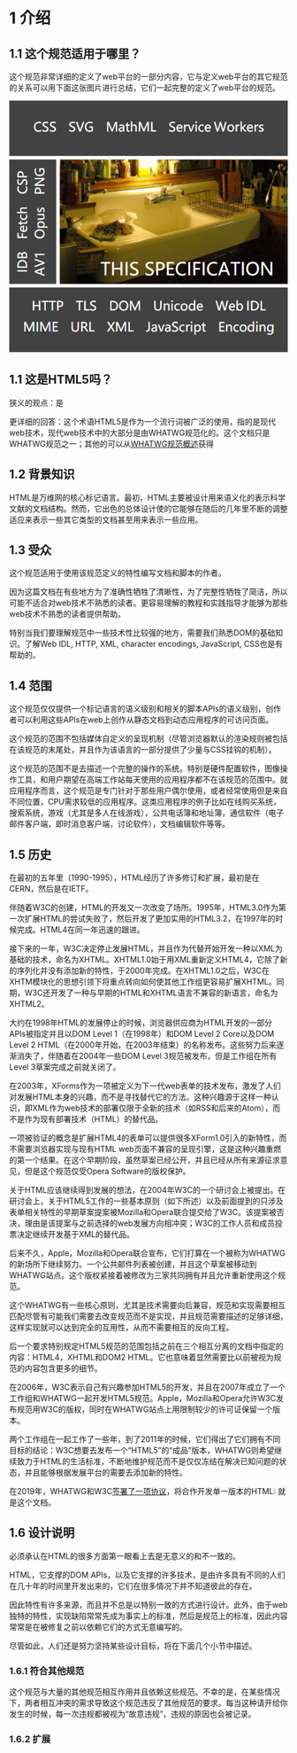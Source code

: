# 1 介绍
## 1.1 这个规范适用于哪里？

这个规范非常详细的定义了web平台的一部分内容，它与定义web平台的其它规范的关系可以用下面这张图片进行总结，它们一起完整的定义了web平台的规范。

![position](/1.png)

## 1.1 这是HTML5吗？

狭义的观点：是

更详细的回答：这个术语HTML5是作为一个流行词被广泛的使用，指的是现代web技术，现代web技术中的大部分是由WHATWG规范化的。这个文档只是WHATWG规范之一；其他的可以从[WHATWG规范概述](https://spec.whatwg.org/)获得

## 1.2 背景知识

HTML是万维网的核心标记语言。最初，HTML主要被设计用来语义化的表示科学文献的文档结构。然而，它出色的总体设计使的它能够在随后的几年里不断的调整适应来表示一些其它类型的文档甚至用来表示一些应用。

## 1.3 受众

这个规范适用于使用该规范定义的特性编写文档和脚本的作者。

因为这篇文档在有些地方为了准确性牺牲了清晰性，为了完整性牺牲了简洁，所以可能不适合对web技术不熟悉的读者。更容易理解的教程和实践指导才能够为那些web技术不熟悉的读者提供帮助。

特别当我们要理解规范中一些技术性比较强的地方，需要我们熟悉DOM的基础知识。了解Web IDL, HTTP, XML, character encodings, JavaScript, CSS也是有帮助的。

## 1.4 范围

这个规范仅仅提供一个标记语言的语义级别和相关的脚本APIs的语义级别，创作者可以利用这些APIs在web上创作从静态文档到动态应用程序的可访问页面。

这个规范的范围不包括媒体自定义的呈现机制（尽管浏览器默认的渲染规则被包括在该规范的末尾处，并且作为该语言的一部分提供了少量与CSS挂钩的机制）。

这个规范的范围不是去描述一个完整的操作的系统。特别是硬件配置软件，图像操作工具，和用户期望在高端工作站每天使用的应用程序都不在该规范的范围中。就应用程序而言，这个规范是专门针对于那些用户偶尔使用，或者经常使用但是来自不同位置，CPU需求较低的应用程序。这类应用程序的例子比如在线购买系统，搜索系统，游戏（尤其是多人在线游戏），公共电话簿和地址簿，通信软件（电子邮件客户端，即时消息客户端，讨论软件），文档编辑软件等等。


## 1.5 历史

在最初的五年里（1990-1995），HTML经历了许多修订和扩展，最初是在CERN，然后是在IETF。

伴随着W3C的创建，HTML的开发又一次改变了场所。1995年，HTML3.0作为第一次扩展HTML的尝试失败了，然后开发了更加实用的HTML3.2，在1997年的时候完成。HTML4在同一年迅速的跟进。

接下来的一年，W3C决定停止发展HTML，并且作为代替开始开发一种以XML为基础的技术，命名为XHTML。XHTML1.0始于用XML重新定义HTML4，它除了新的序列化并没有添加新的特性，于2000年完成。在XHTML1.0之后，W3C在XHTM模块化的思想引领下将重点转向如何使其他工作组更容易扩展XHTML。同期，W3C还开发了一种与早期的HTML和XHTML语言不兼容的新语言，命名为XHTML2。

大约在1998年HTML的发展停止的时候，浏览器供应商为HTML开发的一部分APIs被指定并且以DOM Level 1（在1998年）和DOM Level 2 Core以及DOM Level 2 HTML（在2000年开始，在2003年结束）的名称发布。这些努力后来逐渐消失了，伴随着在2004年一些DOM Level 3规范被发布，但是工作组在所有Level 3草案完成之前就关闭了。

在2003年，XForms作为一项被定义为下一代web表单的技术发布，激发了人们对发展HTML本身的兴趣，而不是寻找替代它的方法。这种兴趣源于这样一种认识，即XML作为web技术的部署仅限于全新的技术（如RSS和后来的Atom），而不是作为现有部署技术（HTML）的替代品。

一项被验证的概念是扩展HTML4的表单可以提供很多XForm1.0引入的新特性，而不需要浏览器实现与现有HTML web页面不兼容的呈现引擎，这是这种兴趣重燃的第一个结果。在这个早期阶段，虽然草案已经公开，并且已经从所有来源征求意见，但是这个规范仅受Opera Software的版权保护。

关于HTML应该继续得到发展的想法，在2004年W3C的一个研讨会上被提出。在研讨会上，关于HTML5工作的一些基本原则（如下所述）以及前面提到的只涉及表单相关特性的早期草案提案被Mozilla和Opera联合提交给了W3C。该提案被否决，理由是该提案与之前选择的web发展方向相冲突；W3C的工作人员和成员投票决定继续开发基于XML的替代品。

后来不久，Apple，Mozilla和Opera联合宣布，它们打算在一个被称为WHATWG的新场所下继续努力。一个公共邮件列表被创建，并且这个草案被移动到WHATWG站点。这个版权紧接着被修改为三家共同拥有并且允许重新使用这个规范。

这个WHATWG有一些核心原则，尤其是技术需要向后兼容，规范和实现需要相互匹配尽管有可能我们需要去改变规范而不是实现，并且规范需要描述的足够详细，这样实现就可以达到完全的互用性，从而不需要相互的反向工程。

后一个要求特别规定HTML5规范的范围包括之前在三个相互分离的文档中指定的内容：HTML4，XHTML和DOM2 HTML。它也意味着显然需要比以前被视为规范的内容包含更多的细节。

在2006年，W3C表示自己有兴趣参加HTML5的开发，并且在2007年成立了一个工作组和WHATWG一起开发HTML5规范。Apple，Mozilla和Opera允许W3C发布规范用W3C的版权，同时在WHATWG站点上用限制较少的许可证保留一个版本。

两个工作组在一起工作了一些年，到了2011年的时候，它们得出了它们拥有不同目标的结论：W3C想要去发布一个“HTML5”的“成品”版本，WHATWG则希望继续致力于HTML的生活标准，不断地维护规范而不是仅仅冻结在解决已知问题的状态，并且能够根据发展平台的需要去添加新的特性。

在2019年，WHATWG和W3C[签署了一项协议](https://www.w3.org/blog/news/archives/7753)，将合作开发单一版本的HTML: 就是这个文档。

## 1.6 设计说明

必须承认在HTML的很多方面第一眼看上去是无意义的和不一致的。

HTML，它支撑的DOM APIs，以及它支撑的许多技术，是由许多具有不同的人们在几十年的时间里开发出来的，它们在很多情况下并不知道彼此的存在。

因此特性有许多来源，而且并不总是以特别一致的方式进行设计。此外，由于web独特的特性，实现缺陷常常先成为事实上的标准，然后是规范上的标准，因此内容常常是在被修复之前以依赖它们的方式无意编写的。

尽管如此，人们还是努力坚持某些设计目标，将在下面几个小节中描述。

### 1.6.1 符合其他规范

这个规范与大量的其他规范相互作用并且依赖这些规范。不幸的是，在某些情况下，两者相互冲突的需求导致这个规范违反了其他规范的要求。每当这种请开给你发生的时候，每一次违规都被视为“故意违规”，违规的原因也会被记录。

### 1.6.2 扩展











